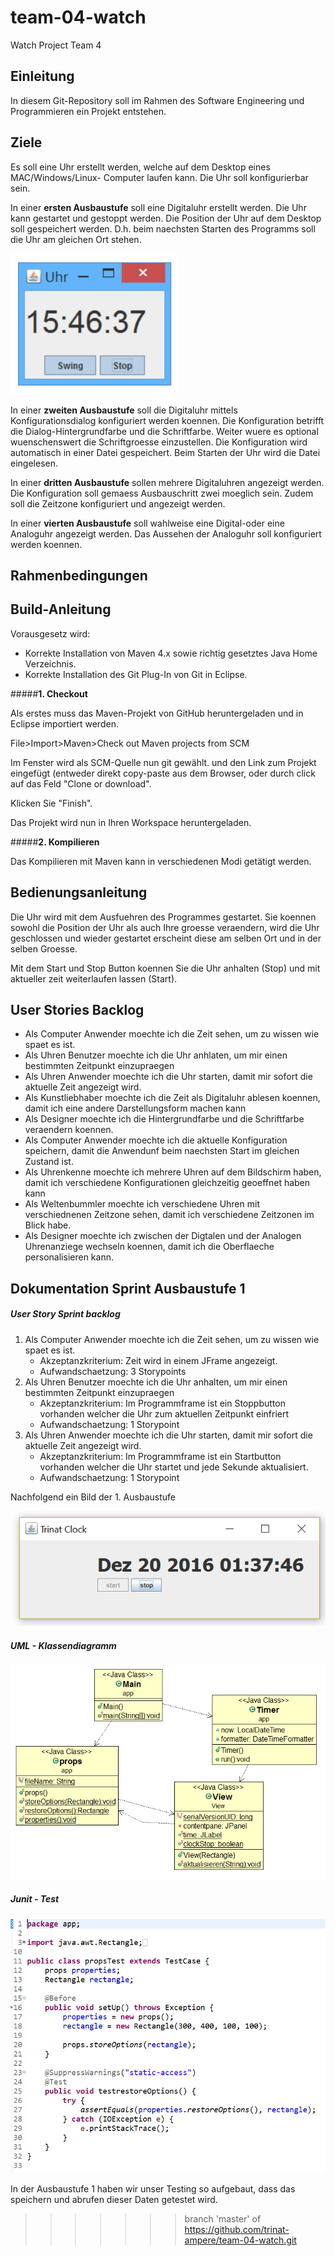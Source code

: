 # team-04-watch
Watch Project Team 4

## Einleitung
In diesem Git-Repository soll im Rahmen des Software Engineering und Programmieren ein Projekt entstehen.

## Ziele
Es soll eine Uhr erstellt werden, welche auf dem Desktop eines MAC/Windows/Linux- Computer
laufen kann. Die Uhr soll konfigurierbar sein.

In einer **ersten Ausbaustufe** soll eine Digitaluhr erstellt werden. Die Uhr kann gestartet und gestoppt
werden. Die Position der Uhr auf dem Desktop soll gespeichert werden. D.h. beim naechsten Starten
des Programms soll die Uhr am gleichen Ort stehen.

![webapps](Bilder/UHR.PNG)

In einer **zweiten Ausbaustufe** soll die Digitaluhr mittels Konfigurationsdialog konfiguriert werden
koennen. Die Konfiguration betrifft die Dialog-Hintergrundfarbe und die Schriftfarbe. Weiter wuere es
optional wuenschenswert die Schriftgroesse einzustellen. Die Konfiguration wird automatisch in einer
Datei gespeichert. Beim Starten der Uhr wird die Datei eingelesen.

In einer **dritten Ausbaustufe** sollen mehrere Digitaluhren angezeigt werden. Die Konfiguration soll
gemaess Ausbauschritt zwei moeglich sein. Zudem soll die Zeitzone konfiguriert und angezeigt werden.

In einer **vierten Ausbaustufe** soll wahlweise eine Digital-oder eine Analoguhr angezeigt werden. Das
Aussehen der Analoguhr soll konfiguriert werden koennen.

## Rahmenbedingungen

## Build-Anleitung
Vorausgesetz wird:
* Korrekte Installation von Maven 4.x sowie richtig gesetztes Java Home Verzeichnis.
* Korrekte Installation des Git Plug-In von Git in Eclipse.

#####**1. Checkout**

Als erstes muss das Maven-Projekt von GitHub heruntergeladen und in Eclipse importiert werden.

File>Import>Maven>Check out Maven projects from SCM

Im Fenster wird als SCM-Quelle nun git gewählt. und den Link zum Projekt eingefügt (entweder direkt copy-paste aus dem Browser, oder durch click auf das Feld "Clone or download".

Klicken Sie "Finish".

Das Projekt wird nun in Ihren Workspace heruntergeladen.

#####**2. Kompilieren**

Das Kompilieren mit Maven kann in verschiedenen Modi getätigt werden.

 


 
	
	

## Bedienungsanleitung

Die Uhr wird mit dem Ausfuehren des Programmes gestartet. 
Sie koennen sowohl die Position der Uhr als auch Ihre groesse veraendern, wird die Uhr geschlossen und wieder gestartet
erscheint diese am selben Ort und in der selben Groesse.

Mit dem Start und Stop Button koennen Sie die Uhr anhalten (Stop) und mit aktueller zeit weiterlaufen lassen (Start).

## User Stories Backlog


* Als Computer Anwender moechte ich die Zeit sehen, um zu wissen wie 	spaet es ist.
* Als Uhren Benutzer moechte ich die Uhr anhlaten, um mir einen 		bestimmten Zeitpunkt einzupraegen
* Als Uhren Anwender moechte ich die Uhr starten, damit mir sofort 		die aktuelle Zeit angezeigt wird.
* Als Kunstliebhaber moechte ich die Zeit als Digitaluhr ablesen koennen, damit ich eine andere Darstellungsform machen kann
* Als Designer moechte ich die Hintergrundfarbe und die Schriftfarbe veraendern koennen.
* Als Computer Anwender moechte ich die aktuelle Konfiguration speichern, damit die Anwendunf beim naechsten Start im gleichen Zustand ist.
* Als Uhrenkenne moechte ich mehrere Uhren auf dem Bildschirm haben, damit ich verschiedene Konfigurationen gleichzeitig geoeffnet haben kann
* Als Weltenbummler moechte ich verschiedene Uhren mit verschiednenen Zeitzone sehen, damit ich verschiedene Zeitzonen im Blick habe.
* Als Designer moechte ich zwischen der Digtalen und der Analogen Uhrenanziege wechseln koennen, damit ich die Oberflaeche personalisieren kann.



## Dokumentation Sprint Ausbaustufe 1
##### User Story Sprint backlog
1. Als Computer Anwender moechte ich die Zeit sehen, um zu wissen wie spaet es ist.  
	* Akzeptanzkriterium: Zeit wird in einem JFrame angezeigt.  
	* Aufwandschaetzung: 3 Storypoints  
2.  Als Uhren Benutzer moechte ich die Uhr anhalten, um mir einen bestimmten Zeitpunkt einzupraegen  
	* Akzeptanzkriterium: Im Programmframe ist ein Stoppbutton 	vorhanden welcher die Uhr zum aktuellen Zeitpunkt einfriert  
	* Aufwandschaetzung: 1 Storypoint  
3.  Als Uhren Anwender moechte ich die Uhr starten, damit mir sofort die aktuelle Zeit angezeigt wird.  
	* Akzeptanzkriterium: Im Programmframe ist ein Startbutton vorhanden welcher die Uhr startet und jede Sekunde aktualisiert.  
	* Aufwandschaetzung: 1 Storypoint	
	
Nachfolgend ein Bild der 1. Ausbaustufe

![webapps](Bilder/Ausbaustufe1_UHR.PNG)

##### UML - Klassendiagramm

![webapps](Bilder/Ausbaustufe1_Klassendiagramm.PNG)

##### Junit - Test

![webapps](Bilder/Ausbaustufe1_Junit-Test.PNG)
	
In der Ausbaustufe 1 haben wir unser Testing so aufgebaut, dass das speichern und abrufen dieser Daten getestet wird.


>>>>>>> branch 'master' of https://github.com/trinat-ampere/team-04-watch.git
